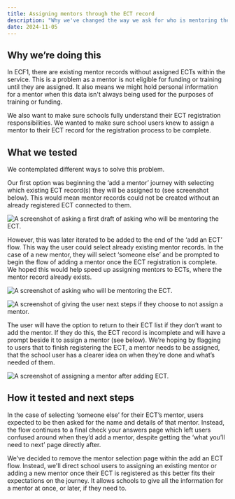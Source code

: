 ```yaml
---
title: Assigning mentors through the ECT record
description: "Why we've changed the way we ask for who is mentoring the ECT"
date: 2024-11-05
---
```


## Why we’re doing this

In ECF1, there are existing mentor records without assigned ECTs within the service. This is a problem as a mentor is not eligible for funding or training until they are assigned.  It also means we might hold personal information for a mentor when this data isn't always being used for the purposes of training or funding.

We also want to make sure schools fully understand their ECT registration responsibilities. We wanted to make sure school users knew to assign a mentor to their ECT record for the registration process to be complete.

## What we tested

We contemplated different ways to solve this problem. 

Our first option was beginning the ‘add a mentor’ journey with selecting which existing ECT record(s) they will be assigned to (see screenshot below). This would mean mentor records could not be created without an already registered ECT connected to them.

![A screenshot of asking a first draft of asking who will be mentoring the ECT.](/ecf-v2/assigning-mentors/screenshot1.png)

However, this was later iterated to be added to the end of the ‘add an ECT’ flow. This way the user could select already existing mentor records. In the case of a new mentor, they will select ‘someone else’ and be prompted to begin the flow of adding a mentor once the ECT registration is complete. We hoped this would help speed up assigning mentors to ECTs, where the mentor record already exists.

![A screenshot of asking who will be mentoring the ECT.](/ecf-v2/assigning-mentors/screenshot2.png)

![A screenshot of giving the user next steps if they choose to not assign a mentor.](/ecf-v2/assigning-mentors/screenshot3.png)

The user will have the option to return to their ECT list if they don’t want to add the mentor. If they do this, the ECT record is incomplete and will have a prompt beside it to assign a mentor (see below). We’re hoping by flagging to users that to finish registering the ECT, a mentor needs to be assigned, that the school user has a clearer idea on when they’re done and what’s needed of them.

![A screenshot of assigning a mentor after adding ECT.](/ecf-v2/assigning-mentors/screenshot4.png)

## How it tested and next steps

In the case of selecting ‘someone else’ for their ECT’s mentor, users expected to be then asked for the name and details of that mentor. Instead, the flow continues to a final check your answers page which left users confused around when they’d add a mentor, despite getting the ‘what you’ll need to next’ page directly after.

We’ve decided to remove the mentor selection page within the add an ECT flow. Instead,  we'll direct school users to assigning an existing mentor or adding a new mentor once their ECT is registered as this  better fits their expectations on the journey. It allows schools to give all the information for a mentor at once, or later, if they need to.
